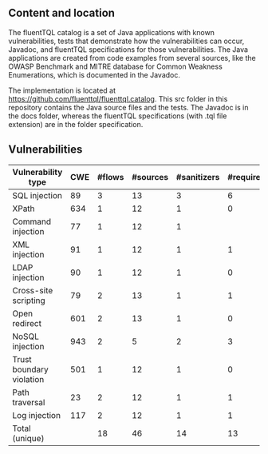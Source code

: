 ## Content and location

The fluentTQL catalog is a set of Java applications with known vulnerabilities, tests that demonstrate how the vulnerabilities can occur,  Javadoc, and fluentTQL specifications for those vulnerabilities. The Java applications are created from code examples from several sources, like the OWASP Benchmark and MITRE database for Common Weakness Enumerations, which is documented in the Javadoc. 

The implementation is located at https://github.com/fluenttql/fluenttql.catalog. This src folder in this repository contains the Java source files and the tests. The Javadoc is in the docs folder, whereas the fluentTQL specifications (with .tql file extension) are in the folder specification. 

## Vulnerabilities

| Vulnerability type | CWE | #flows | #sources | #sanitizers | #requiredPropagators | #sinks | Total
| ------ | ------ | ------ | ------ | ------ | ------ | ------ | ------ |
| SQL injection | 89 | 3 | 13 | 3 | 6 | 10 | 32 |
| XPath | 634 | 1 | 12 | 1 | 0 | 12 | 25 |
| Command injection | 77 | 1 | 12 | 1 |  | 1 | 15 |
| XML injection | 91 | 1 | 12 | 1 | 1 | 4 | 17 |
| LDAP injection | 90| 1 | 12 | 1 | 0 | 8 | 21 |
| Cross-site scripting | 79 | 2 | 13 | 1 | 1 | 3 | 18 |
| Open redirect | 601 | 2 | 13 | 1 | 0 | 2 | 16 |
| NoSQL injection | 943 | 2 | 5 | 2 | 3 | 2 | 12 |
| Trust boundary violation | 501 | 1 | 12 | 1 | 0 | 1 | 15 |
| Path traversal | 23 | 2 | 12 | 1 | 1 | 2 | 16 |
| Log injection | 117 | 2 | 12 | 1 | 1 | 4 | 18 |
| Total (unique) |  | 18 | 46 | 14 | 13 | 49 | 122 |
